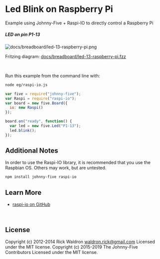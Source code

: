 <!--remove-start-->

# Led Blink on Raspberry Pi

<!--remove-end-->


Example using Johnny-Five + Raspi-IO to directly control a Raspberry Pi





##### LED on pin P1-13



![docs/breadboard/led-13-raspberry-pi.png](breadboard/led-13-raspberry-pi.png)<br>

Fritzing diagram: [docs/breadboard/led-13-raspberry-pi.fzz](breadboard/led-13-raspberry-pi.fzz)

&nbsp;




Run this example from the command line with:
```bash
node eg/raspi-io.js
```


```javascript
var five = require("johnny-five");
var Raspi = require("raspi-io");
var board = new five.Board({
  io: new Raspi()
});

board.on("ready", function() {
  var led = new five.Led("P1-13");
  led.blink();
});


```








## Additional Notes
In order to use the Raspi-IO library, it is recommended that you use
the Raspbian OS. Others may work, but are untested.
```sh
npm install johnny-five raspi-io
```


## Learn More

- [raspi-io on GitHub](https://github.com/nebrius/raspi-io/)

&nbsp;

<!--remove-start-->

## License
Copyright (c) 2012-2014 Rick Waldron <waldron.rick@gmail.com>
Licensed under the MIT license.
Copyright (c) 2015-2019 The Johnny-Five Contributors
Licensed under the MIT license.

<!--remove-end-->
